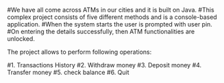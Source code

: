 #We have all come across ATMs in our cities and it is built on Java. 
#This complex project consists of five different methods and is a console-based application. 
#When the system starts the user is prompted with user pin. 
#On entering the details successfully, then ATM functionalities are unlocked. 

The project allows to perform following operations:

#1. Transactions History
#2. Withdraw money
#3. Deposit money
#4. Transfer money
#5. check balance
#6. Quit

